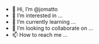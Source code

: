 - 👋 Hi, I’m @jomatto
- 👀 I’m interested in ...
- 🌱 I’m currently learning ...
- 💞️ I’m looking to collaborate on ...
- 📫 How to reach me ...

<!---
jomatto/jomatto is a ✨ special ✨ repository because its `README.md` (this file) appears on your GitHub profile.
You can click the Preview link to take a look at your changes.
--->
